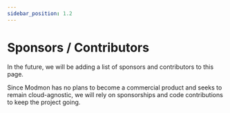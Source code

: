 ```yaml
---
sidebar_position: 1.2
---
```


# Sponsors / Contributors

In the future, we will be adding a list of sponsors and contributors to this page.

Since Modmon has no plans to become a commercial product and seeks to remain cloud-agnostic, we will rely on sponsorships and code contributions to keep the project going.
